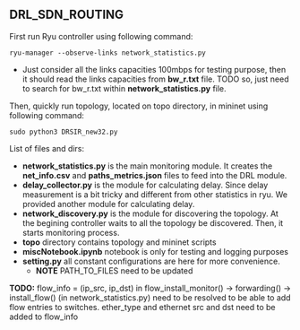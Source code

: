 ## DRL_SDN_ROUTING

First run Ryu controller using following command:

	ryu-manager --observe-links network_statistics.py

 - Just consider all the links capacities 100mbps for testing purpose, then it should read the links capacities from **bw_r.txt** file. TODO so, just need to search for bw_r.txt within **network_statistics.py** file.


Then, quickly run topology, located on topo directory, in mininet using following command:

	sudo python3 DRSIR_new32.py


List of files and dirs:
- **network_statistics.py** is the main monitoring module. It creates the **net_info.csv** and **paths_metrics.json** files to feed into the DRL module.
- **delay_collector.py** is the module for calculating delay. Since delay measurement is a bit tricky and different from other statistics in ryu. We provided another module for calculating delay.
- **network_discovery.py** is the module for discovering the topology. At the begining controller waits to all the topology be discovered. Then, it starts monitoring process.
- **topo** directory contains topology and mininet scripts
- **miscNotebook.ipynb** notebook is only for testing and logging purposes 
- **setting.py** all constant configurations are here for more convenience.
	- **NOTE** PATH_TO_FILES need to be updated 

 **TODO:** flow_info = (ip_src, ip_dst) in flow_install_monitor() -> forwarding() -> install_flow()  (in network_statistics.py) need to be resolved to be able to add flow entries to switches. ether_type and ethernet src and dst need to be added to flow_info
